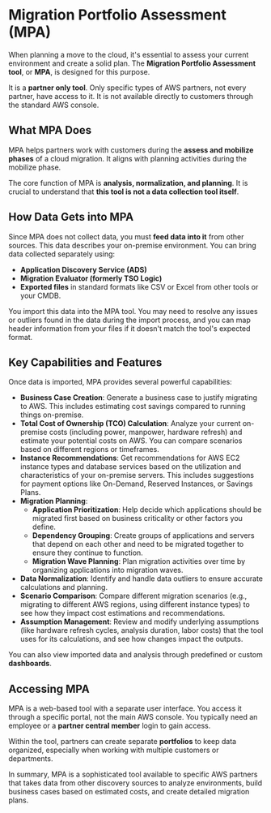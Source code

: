 # Migration Portfolio Assessment (MPA)

When planning a move to the cloud, it's essential to assess your current environment and create a solid plan. The **Migration Portfolio Assessment tool**, or **MPA**, is designed for this purpose.

It is a **partner only tool**. Only specific types of AWS partners, not every partner, have access to it. It is not available directly to customers through the standard AWS console.

## What MPA Does

MPA helps partners work with customers during the **assess and mobilize phases** of a cloud migration. It aligns with planning activities during the mobilize phase.

The core function of MPA is **analysis, normalization, and planning**. It is crucial to understand that **this tool is not a data collection tool itself**.

## How Data Gets into MPA

Since MPA does not collect data, you must **feed data into it** from other sources. This data describes your on-premise environment. You can bring data collected separately using:

*   **Application Discovery Service (ADS)**
*   **Migration Evaluator (formerly TSO Logic)**
*   **Exported files** in standard formats like CSV or Excel from other tools or your CMDB.

You import this data into the MPA tool. You may need to resolve any issues or outliers found in the data during the import process, and you can map header information from your files if it doesn't match the tool's expected format.

## Key Capabilities and Features

Once data is imported, MPA provides several powerful capabilities:

*   **Business Case Creation**: Generate a business case to justify migrating to AWS. This includes estimating cost savings compared to running things on-premise.
*   **Total Cost of Ownership (TCO) Calculation**: Analyze your current on-premise costs (including power, manpower, hardware refresh) and estimate your potential costs on AWS. You can compare scenarios based on different regions or timeframes.
*   **Instance Recommendations**: Get recommendations for AWS EC2 instance types and database services based on the utilization and characteristics of your on-premise servers. This includes suggestions for payment options like On-Demand, Reserved Instances, or Savings Plans.
*   **Migration Planning**:
    *   **Application Prioritization**: Help decide which applications should be migrated first based on business criticality or other factors you define.
    *   **Dependency Grouping**: Create groups of applications and servers that depend on each other and need to be migrated together to ensure they continue to function.
    *   **Migration Wave Planning**: Plan migration activities over time by organizing applications into migration waves.
*   **Data Normalization**: Identify and handle data outliers to ensure accurate calculations and planning.
*   **Scenario Comparison**: Compare different migration scenarios (e.g., migrating to different AWS regions, using different instance types) to see how they impact cost estimations and recommendations.
*   **Assumption Management**: Review and modify underlying assumptions (like hardware refresh cycles, analysis duration, labor costs) that the tool uses for its calculations, and see how changes impact the outputs.

You can also view imported data and analysis through predefined or custom **dashboards**.

## Accessing MPA

MPA is a web-based tool with a separate user interface. You access it through a specific portal, not the main AWS console. You typically need an employee or a **partner central member** login to gain access.

Within the tool, partners can create separate **portfolios** to keep data organized, especially when working with multiple customers or departments.

In summary, MPA is a sophisticated tool available to specific AWS partners that takes data from other discovery sources to analyze environments, build business cases based on estimated costs, and create detailed migration plans.
